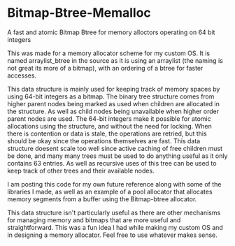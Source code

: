 # Bitmap-Btree-Memalloc
A fast and atomic Bitmap Btree for memory alloctors operating on 64 bit integers

This was made for a memory allocator scheme for my custom OS. It is named arraylist_btree in the source as it is using an arraylist (the naming is not great its more of a bitmap), with an ordering of a btree for faster
accesses.

This data structure is mainly used for keeping track of memory spaces by using 64-bit integers as a bitmap. The binary tree structure comes from higher parent nodes being marked as used when children are
allocated in the structure. As well as child nodes being unavailable when higher order parent nodes are used.
The 64-bit integers make it possible for atomic allocations using the structure, and without the need for locking. When there is contention or data is stale, the operations are retried, but this should be okay since the
operations themselves are fast.
This data structure doesent scale too well since active caching of free children must be done, and many many trees must be used to do anything useful as it only contains 63 entries.
As well as recursive uses of this tree can be used to keep track of other trees and their available nodes.

I am posting this code for my own future reference along with some of the libraries I made, as well as an example of a pool allocator that allocates memory segments from a buffer using the Bitmap-btree allocator.

This data structure isn't particularly useful as there are other mechanisms for managing memory and bitmaps that are more useful and straightforward. This was a fun idea I had while making my custom OS and in designing
a memory allocator. Feel free to use whatever makes sense. 
